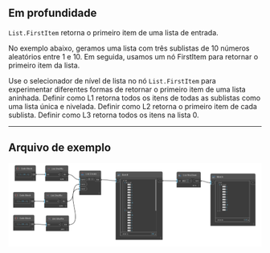 ## Em profundidade
`List.FirstItem` retorna o primeiro item de uma lista de entrada.

No exemplo abaixo, geramos uma lista com três sublistas de 10 números aleatórios entre 1 e 10. Em seguida, usamos um nó FirstItem para retornar o primeiro item da lista.

Use o selecionador de nível de lista no nó `List.FirstItem` para experimentar diferentes formas de retornar o primeiro item de uma lista aninhada. Definir como L1 retorna todos os itens de todas as sublistas como uma lista única e nivelada. Definir como L2 retorna o primeiro item de cada sublista. Definir como L3 retorna todos os itens na lista 0.
___
## Arquivo de exemplo

![List.FirstItem](./DSCore.List.FirstItem_img.jpg)
